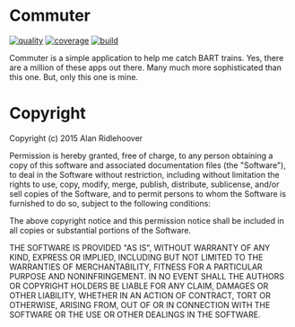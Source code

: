 # Commuter

[![quality](https://codeclimate.com/github/aridlehoover/commuter/badges/gpa.svg)](https://codeclimate.com/github/aridlehoover/commuter)
[![coverage](https://codeclimate.com/github/aridlehoover/commuter/badges/coverage.svg)](https://codeclimate.com/github/aridlehoover/commuter)
[![build](https://circleci.com/gh/aridlehoover/commuter.svg?style=shield)](https://circleci.com/gh/aridlehoover/commuter)

Commuter is a simple application to help me catch BART trains. Yes, there are
a million of these apps out there. Many much more sophisticated than this one.
But, only this one is mine.

# Copyright

Copyright (c) 2015 Alan Ridlehoover

Permission is hereby granted, free of charge, to any person obtaining a copy of this software and associated documentation files (the "Software"), to deal in the Software without restriction, including without limitation the rights to use, copy, modify, merge, publish, distribute, sublicense, and/or sell copies of the Software, and to permit persons to whom the Software is furnished to do so, subject to the following conditions:

The above copyright notice and this permission notice shall be included in all copies or substantial portions of the Software.

THE SOFTWARE IS PROVIDED "AS IS", WITHOUT WARRANTY OF ANY KIND, EXPRESS OR IMPLIED, INCLUDING BUT NOT LIMITED TO THE WARRANTIES OF MERCHANTABILITY, FITNESS FOR A PARTICULAR PURPOSE AND NONINFRINGEMENT. IN NO EVENT SHALL THE AUTHORS OR COPYRIGHT HOLDERS BE LIABLE FOR ANY CLAIM, DAMAGES OR OTHER LIABILITY, WHETHER IN AN ACTION OF CONTRACT, TORT OR OTHERWISE, ARISING FROM, OUT OF OR IN CONNECTION WITH THE SOFTWARE OR THE USE OR OTHER DEALINGS IN THE SOFTWARE.
